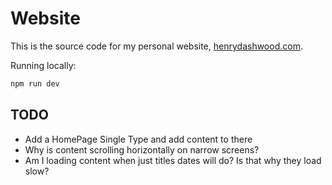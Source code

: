# Website

This is the source code for my personal website, [henrydashwood.com](https://henrydashwood.com).

Running locally:

```zsh
npm run dev
```

## TODO

- Add a HomePage Single Type and add content to there
- Why is content scrolling horizontally on narrow screens?
- Am I loading content when just titles dates will do? Is that why they load slow?
